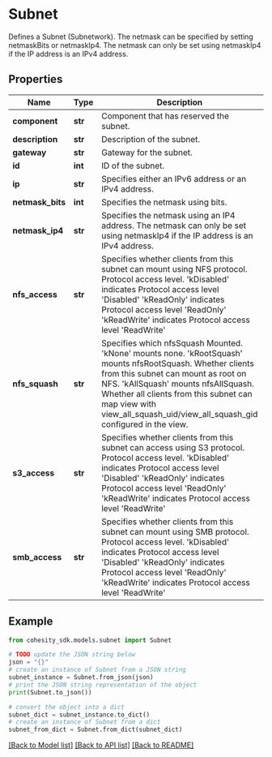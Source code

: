 # Subnet

Defines a Subnet (Subnetwork). The netmask can be specified by setting netmaskBits or netmaskIp4. The netmask can only be set using netmaskIp4 if the IP address is an IPv4 address.

## Properties

Name | Type | Description | Notes
------------ | ------------- | ------------- | -------------
**component** | **str** | Component that has reserved the subnet. | [optional] 
**description** | **str** | Description of the subnet. | [optional] 
**gateway** | **str** | Gateway for the subnet. | [optional] 
**id** | **int** | ID of the subnet. | [optional] 
**ip** | **str** | Specifies either an IPv6 address or an IPv4 address. | [optional] 
**netmask_bits** | **int** | Specifies the netmask using bits. | [optional] 
**netmask_ip4** | **str** | Specifies the netmask using an IP4 address. The netmask can only be set using netmaskIp4 if the IP address is an IPv4 address. | [optional] 
**nfs_access** | **str** | Specifies whether clients from this subnet can mount using NFS protocol. Protocol access level. &#39;kDisabled&#39; indicates Protocol access level &#39;Disabled&#39; &#39;kReadOnly&#39; indicates Protocol access level &#39;ReadOnly&#39; &#39;kReadWrite&#39; indicates Protocol access level &#39;ReadWrite&#39; | [optional] 
**nfs_squash** | **str** | Specifies which nfsSquash Mounted. &#39;kNone&#39; mounts none. &#39;kRootSquash&#39; mounts nfsRootSquash. Whether clients from this subnet can mount as root on NFS. &#39;kAllSquash&#39; mounts nfsAllSquash. Whether all clients from this subnet can map view with view_all_squash_uid/view_all_squash_gid configured in the view. | [optional] 
**s3_access** | **str** | Specifies whether clients from this subnet can access using S3 protocol. Protocol access level. &#39;kDisabled&#39; indicates Protocol access level &#39;Disabled&#39; &#39;kReadOnly&#39; indicates Protocol access level &#39;ReadOnly&#39; &#39;kReadWrite&#39; indicates Protocol access level &#39;ReadWrite&#39; | [optional] 
**smb_access** | **str** | Specifies whether clients from this subnet can mount using SMB protocol. Protocol access level. &#39;kDisabled&#39; indicates Protocol access level &#39;Disabled&#39; &#39;kReadOnly&#39; indicates Protocol access level &#39;ReadOnly&#39; &#39;kReadWrite&#39; indicates Protocol access level &#39;ReadWrite&#39; | [optional] 

## Example

```python
from cohesity_sdk.models.subnet import Subnet

# TODO update the JSON string below
json = "{}"
# create an instance of Subnet from a JSON string
subnet_instance = Subnet.from_json(json)
# print the JSON string representation of the object
print(Subnet.to_json())

# convert the object into a dict
subnet_dict = subnet_instance.to_dict()
# create an instance of Subnet from a dict
subnet_from_dict = Subnet.from_dict(subnet_dict)
```
[[Back to Model list]](../README.md#documentation-for-models) [[Back to API list]](../README.md#documentation-for-api-endpoints) [[Back to README]](../README.md)


